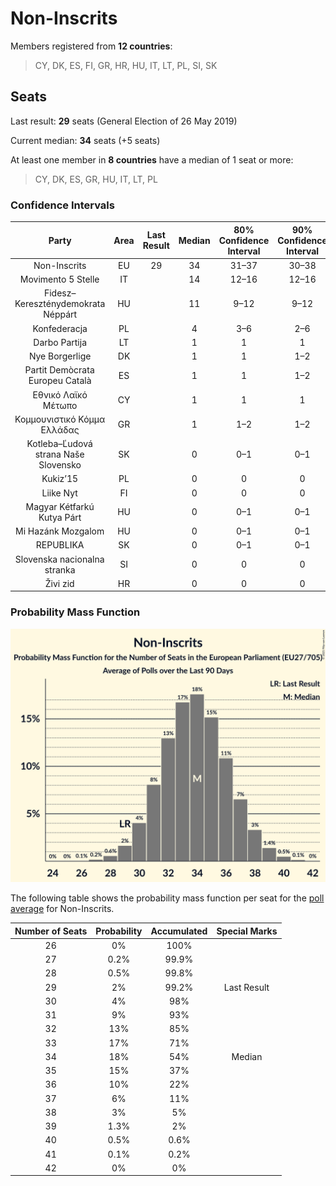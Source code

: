 # Non-Inscrits

Members registered from **12 countries**:

> CY, DK, ES, FI, GR, HR, HU, IT, LT, PL, SI, SK

## Seats

Last result: **29** seats (General Election of 26 May 2019)

Current median: **34** seats (+5 seats)

At least one member in **8 countries** have a median of 1 seat or more:

> CY, DK, ES, GR, HU, IT, LT, PL

### Confidence Intervals

| Party | Area | Last Result | Median | 80% Confidence Interval | 90% Confidence Interval | 95% Confidence Interval | 99% Confidence Interval |
|:-----:|:----:|:-----------:|:------:|:-----------------------:|:-----------------------:|:-----------------------:|:-----------------------:|
| Non-Inscrits | EU | 29 | 34 | 31–37 | 30–38 | 30–38 | 28–40 |
| Movimento 5 Stelle | IT | | 14 | 12–16 | 12–16 | 12–17 | 11–17 |
| Fidesz–Kereszténydemokrata Néppárt | HU | | 11 | 9–12 | 9–12 | 9–12 | 9–12 |
| Konfederacja | PL | | 4 | 3–6 | 2–6 | 2–6 | 0–7 |
| Darbo Partija | LT | | 1 | 1 | 1 | 1 | 0–1 |
| Nye Borgerlige | DK | | 1 | 1 | 1–2 | 1–2 | 0–2 |
| Partit Demòcrata Europeu Català | ES | | 1 | 1 | 1–2 | 0–2 | 0–2 |
| Εθνικό Λαϊκό Μέτωπο | CY | | 1 | 1 | 1 | 1 | 1 |
| Κομμουνιστικό Κόμμα Ελλάδας | GR | | 1 | 1–2 | 1–2 | 1–2 | 1–2 |
| Kotleba–Ľudová strana Naše Slovensko | SK | | 0 | 0–1 | 0–1 | 0–1 | 0–1 |
| Kukiz’15 | PL | | 0 | 0 | 0 | 0 | 0 |
| Liike Nyt | FI | | 0 | 0 | 0 | 0 | 0 |
| Magyar Kétfarkú Kutya Párt | HU | | 0 | 0–1 | 0–1 | 0–1 | 0–1 |
| Mi Hazánk Mozgalom | HU | | 0 | 0–1 | 0–1 | 0–1 | 0–1 |
| REPUBLIKA | SK | | 0 | 0–1 | 0–1 | 0–1 | 0–1 |
| Slovenska nacionalna stranka | SI | | 0 | 0 | 0 | 0 | 0 |
| Živi zid | HR | | 0 | 0 | 0 | 0 | 0 |

### Probability Mass Function

![Graph with seats probability mass function not yet produced](average-2021-07-31-seats-pmf-non-inscrits.png "Seats Probability Mass Function")

The following table shows the probability mass function per seat for the [poll average](average-2021-07-31.html) for Non-Inscrits.

| Number of Seats | Probability | Accumulated | Special Marks |
|:---------------:|:-----------:|:-----------:|:-------------:|
| 26 | 0% | 100% |  |
| 27 | 0.2% | 99.9% |  |
| 28 | 0.5% | 99.8% |  |
| 29 | 2% | 99.2% | Last Result |
| 30 | 4% | 98% |  |
| 31 | 9% | 93% |  |
| 32 | 13% | 85% |  |
| 33 | 17% | 71% |  |
| 34 | 18% | 54% | Median |
| 35 | 15% | 37% |  |
| 36 | 10% | 22% |  |
| 37 | 6% | 11% |  |
| 38 | 3% | 5% |  |
| 39 | 1.3% | 2% |  |
| 40 | 0.5% | 0.6% |  |
| 41 | 0.1% | 0.2% |  |
| 42 | 0% | 0% |  |


